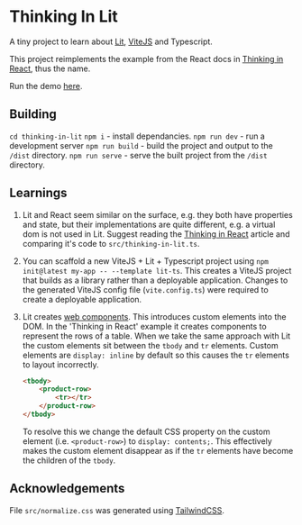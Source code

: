 # Thinking In Lit

A tiny project to learn about [Lit](https://lit.dev), [ViteJS](https://vitejs.dev) and Typescript.

This project reimplements the example from the React docs in [Thinking in React](https://reactjs.org/docs/thinking-in-react.html), thus the name.

Run the demo [here](https://phillipbaird.github.io/lit-experiments/thinking-in-lit/index.html).

## Building

`cd thinking-in-lit`
`npm i` - install dependancies.
`npm run dev` - run a development server
`npm run build` - build the project and output to the `/dist` directory.
`npm run serve` - serve the built project from the `/dist` directory.


## Learnings

1. Lit and React seem similar on the surface, e.g. they both have properties and state, but their implementations are quite different, e.g. a virtual dom is not used in Lit.  Suggest reading the [Thinking in React](https://reactjs.org/docs/thinking-in-react.html) article and comparing it's code to `src/thinking-in-lit.ts`.

2. You can scaffold a new ViteJS + Lit + Typescript project using `npm init@latest my-app -- --template lit-ts`.  This creates a ViteJS project that builds as a library rather than a deployable application.  Changes to the generated ViteJS config file (`vite.config.ts`) were required to create a deployable application.  
 
3. Lit creates [web components](https://developer.mozilla.org/en-US/docs/Web/Web_Components).  This introduces custom elements into the DOM. In the 'Thinking in React' example it creates components to represent the rows of a table. When we take the same approach with Lit the custom elements sit between the `tbody` and `tr` elements.  Custom elements are `display: inline` by default so this causes the `tr` elements to layout incorrectly.
    ```html
    <tbody>
        <product-row>
            <tr></tr>
        </product-row>
    </tbody>
    ```
    To resolve this we change the default CSS property on the custom element (i.e. `<product-row>`) to `display: contents;`. This effectively makes the custom element disappear as if the `tr` elements have become the children of the `tbody`.

## Acknowledgements

File `src/normalize.css` was generated using [TailwindCSS](https://tailwindcss.com).
